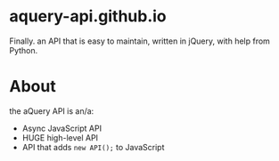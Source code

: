 # aquery-api.github.io
Finally. an API that is easy to maintain, written in jQuery, with help from Python.
# About
the aQuery API is an/a:
- Async JavaScript API
- HUGE high-level API
- API that adds `new API();` to JavaScript
